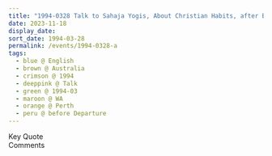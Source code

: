 ```yaml
---
title: "1994-0328 Talk to Sahaja Yogis, About Christian Habits, after Bhajans before Departure, Perth, WA, Australia"
date: 2023-11-18
display_date: 
sort_date: 1994-03-28
permalink: /events/1994-0328-a
tags:
  - blue @ English
  - brown @ Australia
  - crimson @ 1994
  - deeppink @ Talk
  - green @ 1994-03
  - maroon @ WA
  - orange @ Perth
  - peru @ before Departure
---
```


<wave-list>
  <list-title color="green" width="75">Key Quote</list-title>
  <list-item color="BlanchedAlmond"  width="200"></list-item>
  <list-item color="Lavender"></list-item>
  <list-item color="BlanchedAlmond"></list-item>
</wave-list>

<br>

<wave-list>
  <list-title color="green" width="75">Comments</list-title>
  <list-item color="BlanchedAlmond"  width="200"></list-item>
  <list-item color="Lavender"></list-item>
  <list-item color="BlanchedAlmond"></list-item>
</wave-list>